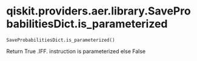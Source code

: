 # qiskit.providers.aer.library.SaveProbabilitiesDict.is\_parameterized

`SaveProbabilitiesDict.is_parameterized()`

Return True .IFF. instruction is parameterized else False
